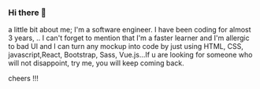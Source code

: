 ### Hi there 👋

a little bit about me; I'm a software engineer. I have been coding for almost 3 years, .. I can't forget to mention that I'm a faster learner and I'm allergic to bad UI and I can turn any mockup into code by just using HTML, CSS, javascript,React, Bootstrap, Sass, Vue.js...If u are looking for someone who will not disappoint, try me, you will keep coming back.

cheers !!!
